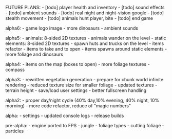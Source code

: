 FUTURE PLANS:
    - [todo] player health and inventory
    - [todo] sound effects
    - [todo] ambient sounds
    - [todo] real night and night-vision google
    - [todo] stealth movement
    - [todo] animals hunt player, bite
    - [todo] end game

alpha6:
    - game logo image
    - more dinosaurs
    - ambient sounds

alpha5:
    - animals: 8-sided 2D textures
    - animals wander on the level
    - static elements: 8-sided 2D textures
    - spawn huts and trucks on the level
    - items refactor
    - items to take and to open
    - items spawns around static elements
    - more foliage and dinosaurs

alpha4:
    - items on the map (boxes to open)
    - more foliage textures
    - compass

alpha3:
    - rewritten vegetation generation
    - prepare for chunk world infinite rendering
    - reduced texture size for smaller foliage
    - updated textures
    - terrain height
    - save/load user settings
    - better fullscreen handling

alpha2:
    - proper day/night cycle (40% day,10% evening, 40% night, 10% morning)
    - more code refactor, reduce of "magic numbers"

alpha:
    - settings
    - updated console logs
    - release builds

pre-alpha:
    - engine ported to FPS
    - jungle
    - foliage types
    - cutting foliage
    - particles